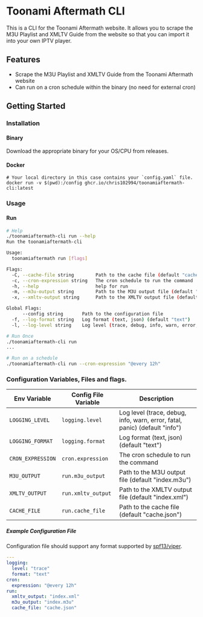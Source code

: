 # Toonami Aftermath CLI

This is a CLI for the Toonami Aftermath website. It allows you to scrape the M3U Playlist and XMLTV Guide from the website so that you can import it into your own IPTV player.

## Features
* Scrape the M3U Playlist and XMLTV Guide from the Toonami Aftermath website
* Can run on a cron schedule within the binary (no need for external cron)

## Getting Started

### Installation

#### Binary
Download the appropriate binary for your OS/CPU from releases.

#### Docker
```shell
# Your local directory in this case contains your `config.yaml` file.
docker run -v $(pwd):/config ghcr.io/chris102994/toonamiaftermath-cli:latest
```

### Usage


#### Run
```bash
# Help
./toonamiaftermath-cli run --help
Run the toonamiaftermath-cli

Usage:
  toonamiaftermath run [flags]

Flags:
  -C, --cache-file string        Path to the cache file (default "cache.json")
  -c, --cron-expression string   The cron schedule to run the command
  -h, --help                     help for run
  -m, --m3u-output string        Path to the M3U output file (default "index.m3u")
  -x, --xmltv-output string      Path to the XMLTV output file (default "index.xml")

Global Flags:
      --config string       Path to the configuration file
  -f, --log-format string   Log format (text, json) (default "text")
  -l, --log-level string    Log level (trace, debug, info, warn, error, fatal, panic) (default "info")
```

```bash
# Run Once
./toonamiaftermath-cli run
...
```

```bash
# Run on a schedule
./toonamiaftermath-cli run --cron-expression "@every 12h"
```

### Configuration Variables, Files and flags.

| Env Variable      | Config File Variable | Description                                                                |
|-------------------|----------------------|----------------------------------------------------------------------------|
| `LOGGING_LEVEL`   | `logging.level`      | Log level (trace, debug, info, warn, error, fatal, panic) (default "info") |
| `LOGGING_FORMAT`  | `logging.format`     | Log format (text, json) (default "text")                                   |
| `CRON_EXPRESSION` | `cron.expression`    | The cron schedule to run the command                                       |
| `M3U_OUTPUT`      | `run.m3u_output`     | Path to the M3U output file (default "index.m3u")                          |
| `XMLTV_OUTPUT`    | `run.xmltv_output`   | Path to the XMLTV output file (default "index.xml")                        |
| `CACHE_FILE`      | `run.cache_file`     | Path to the cache file (default "cache.json")                              |

##### Example Configuration File

Configuration file should support any format supported by [spf13/viper](https://github.com/spf13/viper).

```yaml
---
logging:
  level: "trace"
  format: "text"
cron:
  expression: "@every 12h"
run:
  xmltv_output: "index.xml"
  m3u_output: "index.m3u"
  cache_file: "cache.json"
```